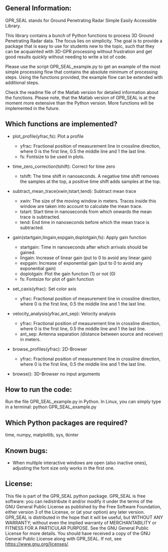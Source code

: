 General Information: 
--------------------

GPR_SEAL stands for Ground Penetrating Radar Simple Easily Accessible Library.

This library contains a bunch of Python functions to process 
3D Ground Penetrating Radar data. The focus lies on simplicity. 
The goal is to provide a package that is easy to use for students 
new to the topic, such that they can be acquainted with 3D-GPR 
processing without frustration and get good results quickly without 
needing to write a lot of code.

Please use the script GPR_SEAL_example.py to get an example of the most 
simple processing flow that contains the absolute minimum of processing steps. 
Using the functions provided, the example flow can be extended with additional steps.

Check the readme file of the Matlab version for detailed information about the functions. 
Please note, that the Matlab version of GPR_SEAL is at the moment more extensive
than the Python version. More functions will be implemented in the future. 

Which functions are implemented?
--------------------------------

- plot_profile(yfrac,fs): Plot a profile
  * yfrac: Fractional position of measurement line in crossline direction, 
    where 0 is the first line, 0.5 the middle line and 1 the last line. 
  * fs: Fontsize to be used in plots. 

- time_zero_correction(tshift): Correct for time zero
  * tshift: The time shift in nanoseconds. A negative time shift removes
    the samples at the top, a positive time shift adds samples at the top. 

- subtract_mean_trace(xwin,tstart,tend): Subtract mean trace
  * xwin: The size of the moving window in meters. Traces inside this
    window are taken into account to calculate the mean trace. 
  * tstart: Start time in nanoseconds from which onwards the mean trace is 
    subtracted. 
  * tend: End time in nanoseconds before which the mean trace is
    subtracted.

- gain(startgain,lingain,expgain,doplotgain,fs): Apply gain function
  * startgain: Time in nanoseconds after which arrivals should be gained. 
  * lingain: Increase of linear gain (put to 0 to avoid any linear gain)
  * expgain: Increase of exponential gain (put to 0 to avoid any
    exponential gain)
  * doplotgain: Plot the gain function (1) or not (0)
  * fs: Fontsize for plot of gain function

- set_caxis(yfrac): Set color axis
  * yfrac: Fractional position of measurement line in crossline direction, 
    where 0 is the first line, 0.5 the middle line and 1 the last line. 

- velocity_analysis(yfrac,ant_sep): Velocity analysis
  * yfrac: Fractional position of measurement line in crossline direction, 
    where 0 is the first line, 0.5 the middle line and 1 the last line. 
  * ant_sep: Antenna separation (distance between source and receiver) in
    meters.

- browse_profiles(yfrac): 2D-Browser
  * yfrac: Fractional position of measurement line in crossline direction, 
    where 0 is the first line, 0.5 the middle line and 1 the last line. 

- browse(): 3D-Browser
  no input arguments

How to run the code: 
--------------------

Run the file GPR_SEAL_example.py in Python. In Linux, you can simply type in a terminal: 
python GPR_SEAL_example.py

Which Python packages are required?
-----------------------------------

time, numpy, matplotlib, sys, tkinter

Known bugs:
-----------
- When multiple interactive windows are open (also inactive ones), adjusting the 
  font size only works in the first one. 

License: 
--------

This file is part of the GPR_SEAL python package. GPR_SEAL is free software: 
you can redistribute it and/or modify it under the terms of the GNU General 
Public License as published by the Free Software Foundation, either 
version 3 of the License, or (at your option) any later version. 
GPR_SEAL is distributed in the hope that it will be useful, but WITHOUT
ANY WARRANTY; without even the implied warranty of MERCHANTABILITY or 
FITNESS FOR A PARTICULAR PURPOSE. See the GNU General Public License for 
more details. You should have received a copy of the GNU General Public 
License along with GPR_SEAL. If not, see <https://www.gnu.org/licenses/>. 
